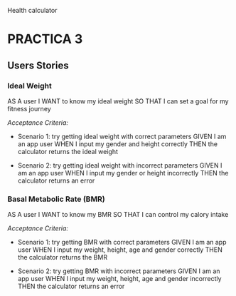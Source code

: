 Health calculator

# PRACTICA 3

## Users Stories
### Ideal Weight
	
AS A user
I WANT to know my ideal weight
SO THAT I can set a goal for my fitness journey

*Acceptance Criteria:*

* Scenario 1: try getting ideal weight with correct parameters
    GIVEN I am an app user
    WHEN I input my gender and height correctly
    THEN the calculator returns the ideal weight

* Scenario 2: try getting ideal weight with incorrect parameters
    GIVEN I am an app user
    WHEN I input my gender or height incorrectly
    THEN the calculator returns an error


### Basal Metabolic Rate (BMR)
	
AS A user
I WANT to know my BMR
SO THAT I can control my calory intake

*Acceptance Criteria:*

* Scenario 1: try getting BMR with correct parameters
    GIVEN I am an app user
    WHEN I input my weight, height, age and gender correctly
    THEN the calculator returns the BMR

* Scenario 2: try getting BMR with incorrect parameters
    GIVEN I am an app user
    WHEN I input my weight, height, age and gender incorrectly
    THEN the calculator returns an error


